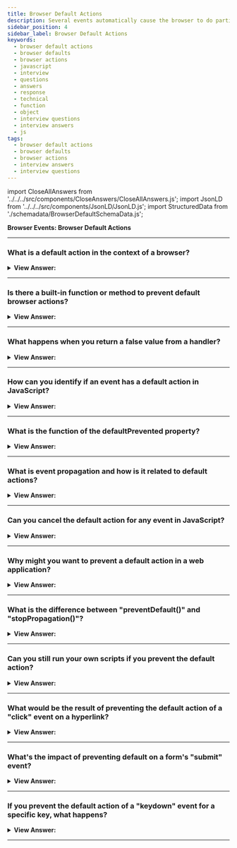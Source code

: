```yaml
---
title: Browser Default Actions
description: Several events automatically cause the browser to do particular actions by default. These are called default browser actions. Interview Questions
sidebar_position: 4
sidebar_label: Browser Default Actions
keywords:
  - browser default actions
  - browser defaults
  - browser actions
  - javascript
  - interview
  - questions
  - answers
  - response
  - technical
  - function
  - object
  - interview questions
  - interview answers
  - js
tags:
  - browser default actions
  - browser defaults
  - browser actions
  - interview answers
  - interview questions
---
```


import CloseAllAnswers from '../../../src/components/CloseAnswers/CloseAllAnswers.js';
import JsonLD from '../../../src/components/JsonLD/JsonLD.js';
import StructuredData from './schemadata/BrowserDefaultSchemaData.js';

<JsonLD data={StructuredData} />

<head>
  <title>Browser Default Actions | JavaScript Frontend Interview</title>
</head>

**Browser Events: Browser Default Actions**

<CloseAllAnswers />

---

### What is a default action in the context of a browser?

<details>
  <summary><strong>View Answer:</strong></summary>
  <div>
  <div><strong>Interview Response:</strong> A default action is a browser's built-in behavior that occurs in response to specific user events, such as clicking a link, submitting a form, or pressing a key. There are several different default actions in the browser. For instance, a click on a link initiates the navigation to the specified URL. Another default action is highlighting text when pressing a mouse button as we glide over the text. As developers, we have control over many of these actions.
    </div>
  </div>
</details>

---

### Is there a built-in function or method to prevent default browser actions?

<details>
  <summary><strong>View Answer:</strong></summary>
  <div>
  <div><strong>Interview Response:</strong> Yes, the `preventDefault()` method in JavaScript can be used to stop a browser's default action associated with a specific event from occurring.
    </div><br />
  <div><strong className="codeExample">Code Example:</strong><br /><br />

  <div></div>

```html
<a href="/" onclick="return false">Click here</a>
<!-- or -->
<a href="/" onclick="event.preventDefault()">here</a>
```

  </div>
  </div>
</details>

---

### What happens when you return a false value from a handler?

<details>
  <summary><strong>View Answer:</strong></summary>
  <div>
  <div><strong>Interview Response:</strong> Returning false from an event handler in JavaScript is similar to calling both `preventDefault()` and `stopPropagation()`, stopping both the default action and event propagation.The value returned by an event handler usually gets ignored. The only exception is returning false from a handler assigned on&#8249;event&#8249;. In all other circumstances, the return value gets disregarded, making no sense to return true.
    </div><br />
  <div><strong className="codeExample">Code Example:</strong><br /><br />

  <div></div>

In JavaScript, you might return false from an event handler to prevent the default action.

```javascript
document.querySelector('a').addEventListener('click', function(event) {
  event.preventDefault(); // Prevents the default action.
  // Your code here...
  return false; // This also works like event.preventDefault();
});
```

In this case, clicking the link will not navigate to its href.

  </div>
  </div>
</details>

---

### How can you identify if an event has a default action in JavaScript?

<details>
  <summary><strong>View Answer:</strong></summary>
  <div>
  <div><strong>Interview Response:</strong> Use the `defaultPrevented` property on the event object to check if the default action has been prevented or if the event has a default action.
  </div><br />
  </div>
</details>

---

### What is the function of the defaultPrevented property?

<details>
  <summary><strong>View Answer:</strong></summary>
  <div>
  <div><strong>Interview Response:</strong> The `defaultPrevented` property events returns a Boolean indicating if the event's default action has been prevented via `preventDefault()` method. It's true if default action is prevented, false otherwise.
    </div><br />
  <div><strong className="codeExample">Code Example:</strong><br /><br />

  <div></div>

```html
<p>Right-click for the document menu</p>
<button id="elem">Right-click for the button menu</button>

<script>
  elem.oncontextmenu = function (event) {
    event.preventDefault();
    alert('Button context menu');
  };

  document.oncontextmenu = function (event) {
    if (event.defaultPrevented) return;

    event.preventDefault();
    alert('Document context menu');
  };
</script>
```

  </div>
  </div>
</details>

---

### What is event propagation and how is it related to default actions?

<details>
  <summary><strong>View Answer:</strong></summary>
  <div>
  <div><strong>Interview Response:</strong> Event propagation is the process through which events travel in the DOM hierarchy. It consists of capturing, target, and bubbling phases. Default actions occur after event propagation, if not prevented.
  </div><br />
  </div>
</details>

---

### Can you cancel the default action for any event in JavaScript?

<details>
  <summary><strong>View Answer:</strong></summary>
  <div>
  <div><strong>Interview Response:</strong> While most events' default actions can be canceled, some events, such as `scroll` or `readystatechange`, do not have cancelable default actions.
  </div><br />
  </div>
</details>

---

### Why might you want to prevent a default action in a web application?

<details>
  <summary><strong>View Answer:</strong></summary>
  <div>
  <div><strong>Interview Response:</strong> Preventing default actions allows developers to implement custom behaviors for events, such as handling form submissions with AJAX or creating custom context menus.
  </div><br />
  </div>
</details>

---

### What is the difference between "preventDefault()" and "stopPropagation()"?

<details>
  <summary><strong>View Answer:</strong></summary>
  <div>
  <div><strong>Interview Response:</strong> `preventDefault()` prevents the default action of the event from happening while `stopPropagation()` prevents further propagation of the event in the capturing and bubbling phases.
  </div><br />
  </div>
</details>

---

### Can you still run your own scripts if you prevent the default action?

<details>
  <summary><strong>View Answer:</strong></summary>
  <div>
  <div><strong>Interview Response:</strong> Yes, preventing the default action only stops the browser's built-in behavior, not any custom scripts or event handlers you've attached.
  </div><br />
  </div>
</details>

---

### What would be the result of preventing the default action of a "click" event on a hyperlink?

<details>
  <summary><strong>View Answer:</strong></summary>
  <div>
  <div><strong>Interview Response:</strong> Preventing the default action of a `click` event on a hyperlink will stop the browser from navigating to the hyperlink's URL.
  </div><br />
  </div>
</details>

---

### What's the impact of preventing default on a form's "submit" event?

<details>
  <summary><strong>View Answer:</strong></summary>
  <div>
  <div><strong>Interview Response:</strong> Preventing default on a form's `submit` event stops the form from being submitted to the server, which is useful when handling form submission via JavaScript or AJAX.
  </div><br />
  </div>
</details>

---

### If you prevent the default action of a "keydown" event for a specific key, what happens?

<details>
  <summary><strong>View Answer:</strong></summary>
  <div>
  <div><strong>Interview Response:</strong> If the default action of a `keydown` event for a specific key is prevented, the key press will not result in its default input action, such as typing a character.
  </div><br />
  </div>
</details>

---
